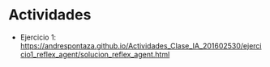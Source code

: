 # Actividades

* Ejercicio 1: https://andrespontaza.github.io/Actividades_Clase_IA_201602530/ejercicio1_reflex_agent/solucion_reflex_agent.html
